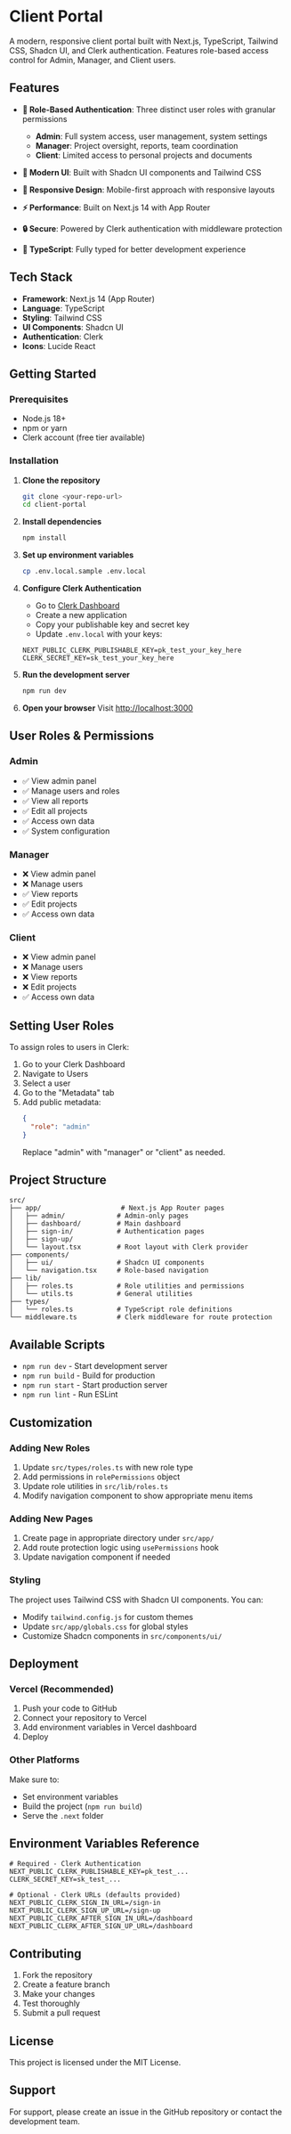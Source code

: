 # Client Portal

A modern, responsive client portal built with Next.js, TypeScript, Tailwind CSS, Shadcn UI, and Clerk authentication. Features role-based access control for Admin, Manager, and Client users.

## Features

- **🔐 Role-Based Authentication**: Three distinct user roles with granular permissions
  - **Admin**: Full system access, user management, system settings
  - **Manager**: Project oversight, reports, team coordination
  - **Client**: Limited access to personal projects and documents

- **🎨 Modern UI**: Built with Shadcn UI components and Tailwind CSS
- **📱 Responsive Design**: Mobile-first approach with responsive layouts
- **⚡ Performance**: Built on Next.js 14 with App Router
- **🔒 Secure**: Powered by Clerk authentication with middleware protection
- **🎯 TypeScript**: Fully typed for better development experience

## Tech Stack

- **Framework**: Next.js 14 (App Router)
- **Language**: TypeScript
- **Styling**: Tailwind CSS
- **UI Components**: Shadcn UI
- **Authentication**: Clerk
- **Icons**: Lucide React

## Getting Started

### Prerequisites

- Node.js 18+ 
- npm or yarn
- Clerk account (free tier available)

### Installation

1. **Clone the repository**
   ```bash
   git clone <your-repo-url>
   cd client-portal
   ```

2. **Install dependencies**
   ```bash
   npm install
   ```

3. **Set up environment variables**
   ```bash
   cp .env.local.sample .env.local
   ```

4. **Configure Clerk Authentication**
   - Go to [Clerk Dashboard](https://clerk.com/)
   - Create a new application
   - Copy your publishable key and secret key
   - Update `.env.local` with your keys:
   ```env
   NEXT_PUBLIC_CLERK_PUBLISHABLE_KEY=pk_test_your_key_here
   CLERK_SECRET_KEY=sk_test_your_key_here
   ```

5. **Run the development server**
   ```bash
   npm run dev
   ```

6. **Open your browser**
   Visit [http://localhost:3000](http://localhost:3000)

## User Roles & Permissions

### Admin
- ✅ View admin panel
- ✅ Manage users and roles
- ✅ View all reports
- ✅ Edit all projects
- ✅ Access own data
- ✅ System configuration

### Manager
- ❌ View admin panel
- ❌ Manage users
- ✅ View reports
- ✅ Edit projects
- ✅ Access own data

### Client
- ❌ View admin panel
- ❌ Manage users
- ❌ View reports
- ❌ Edit projects
- ✅ Access own data

## Setting User Roles

To assign roles to users in Clerk:

1. Go to your Clerk Dashboard
2. Navigate to Users
3. Select a user
4. Go to the "Metadata" tab
5. Add public metadata:
   ```json
   {
     "role": "admin"
   }
   ```
   Replace "admin" with "manager" or "client" as needed.

## Project Structure

```
src/
├── app/                    # Next.js App Router pages
│   ├── admin/             # Admin-only pages
│   ├── dashboard/         # Main dashboard
│   ├── sign-in/           # Authentication pages
│   ├── sign-up/           
│   └── layout.tsx         # Root layout with Clerk provider
├── components/
│   ├── ui/                # Shadcn UI components
│   └── navigation.tsx     # Role-based navigation
├── lib/
│   ├── roles.ts           # Role utilities and permissions
│   └── utils.ts           # General utilities
├── types/
│   └── roles.ts           # TypeScript role definitions
└── middleware.ts          # Clerk middleware for route protection
```

## Available Scripts

- `npm run dev` - Start development server
- `npm run build` - Build for production
- `npm run start` - Start production server
- `npm run lint` - Run ESLint

## Customization

### Adding New Roles

1. Update `src/types/roles.ts` with new role type
2. Add permissions in `rolePermissions` object
3. Update role utilities in `src/lib/roles.ts`
4. Modify navigation component to show appropriate menu items

### Adding New Pages

1. Create page in appropriate directory under `src/app/`
2. Add route protection logic using `usePermissions` hook
3. Update navigation component if needed

### Styling

The project uses Tailwind CSS with Shadcn UI components. You can:
- Modify `tailwind.config.js` for custom themes
- Update `src/app/globals.css` for global styles
- Customize Shadcn components in `src/components/ui/`

## Deployment

### Vercel (Recommended)

1. Push your code to GitHub
2. Connect your repository to Vercel
3. Add environment variables in Vercel dashboard
4. Deploy

### Other Platforms

Make sure to:
- Set environment variables
- Build the project (`npm run build`)
- Serve the `.next` folder

## Environment Variables Reference

```env
# Required - Clerk Authentication
NEXT_PUBLIC_CLERK_PUBLISHABLE_KEY=pk_test_...
CLERK_SECRET_KEY=sk_test_...

# Optional - Clerk URLs (defaults provided)
NEXT_PUBLIC_CLERK_SIGN_IN_URL=/sign-in
NEXT_PUBLIC_CLERK_SIGN_UP_URL=/sign-up
NEXT_PUBLIC_CLERK_AFTER_SIGN_IN_URL=/dashboard
NEXT_PUBLIC_CLERK_AFTER_SIGN_UP_URL=/dashboard
```

## Contributing

1. Fork the repository
2. Create a feature branch
3. Make your changes
4. Test thoroughly
5. Submit a pull request

## License

This project is licensed under the MIT License.

## Support

For support, please create an issue in the GitHub repository or contact the development team.
